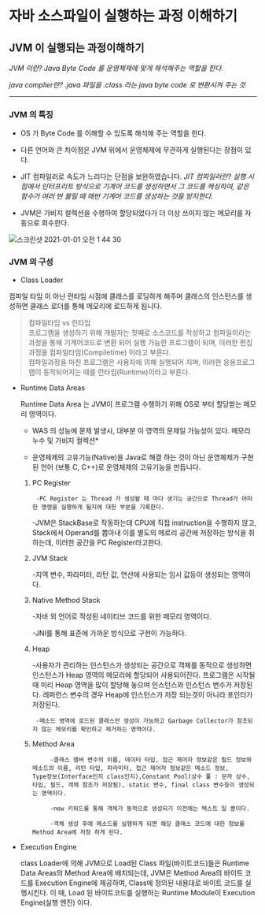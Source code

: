 #  자바 소스파일이 실행하는 과정 이해하기
## JVM 이 실행되는 과정이해하기
*JVM 이란? Java Byte Code 를 운영체제에 맞게 해석해주는 역할을 한다.*

*java complier란? .java 파일을 .class 라는 java byte code 로 변환시켜 주는 것*
- - - -

###  JVM 의 특징 
 * OS 가 Byte Code 를 이해할 수 있도록 해석해 주는 역할을 한다.
 * 다른 언어와 큰 차이점은 JVM 위에서 운영체제에 무관하게 실행된다는 장점이 있다.
 * JIT 컴파일러로 속도가 느리다는 단점을 보완하였습니다.
 *JIT 컴파일러란? 실행 시점에서 인터프리트 방식으로 기계어 코드를 생성하면서 그 코드를 캐싱하여, 같은 함수가 여러 번 불릴 때 매번 기계어 코드를 생성하는 것을 방지한다.*

* JVM은  가비지 컬렉션을 수행하여 할당되었다가 더 이상 쓰이지 않는 메모리를 자동으로 회수한다.

![스크린샷 2021-01-01 오전 1 44 30](https://user-images.githubusercontent.com/11612589/103418953-4bb16900-4bd4-11eb-9199-7f4fd7e330a8.png)


### JVM 의 구성
* Class Loader

 컴파일 타임 이 아닌 런타임 시점에 클래스를 로딩하게 해주며 클래스의 인스턴스를 생성하면 클래스 로더를 통해 메모리에 로드하게 됩니다.

> 컴파일타임 vs 런타임  
> 프로그램을 생성하기 위해 개발자는 첫째로 소스코드를 작성하고 컴파일이라는 과정을  통해 기계어코드로 변환 되어 실행 가능한 프로그램이 되며, 이러한 편집 과정을 컴파일타임(Compiletime) 이라고 부른다.  
> 컴파일과정을 마친 프로그램은 사용자에 의해 실행되어 지며, 이러한 응용프로그램이 동작되어지는 때를 런타임(Runtime)이라고 부른다.  


* Runtime Data Areas


  Runtime Data Area 는 JVM이 프로그램 수행하기 위해 OS로 부터 할당받는 메모리 영역이다. 

    - WAS 의 성능에 문제 발생시, 대부분 이 영역의 문제일 가능성이 있다. 메모리누수 및 가비지 컬렉션*
  
    - 운영체제의 고유기능(Native)을 Java로 해결 하는 것이 아닌 운영체제가 구현된 언어 (보통 C, C++)로 운영체제의 고유기능을 만듭니다.
 
	1. PC Register
	
           	-PC Register 는 Thread 가 생성돨 때 마다 생기는 공간으로 Thread가 어떠한 명령을 실행하게 될지에 대한 부분을 기록한다.
        
	   	-JVM은 StackBase로 작동하는데 CPU에 직접 instruction을 수행하지 않고, Stack에서 Operand를 뽑아내 이를 별도의 메로리 공간에 저장하는 방식을 취하는데, 
		이러한 공간을 PC Register라고한다. 
	
	2. JVM Stack                                                                                                                   
        
		-지역 변수, 파라미터, 리턴 값, 연산에 사용되는 임시 값등이 생성되는 영역이다.
  	
	3. Native Method Stack
        
		-자바 외 언어로 작성된 네이티브 코드를 위한 메모리 영역이다.
        
		-JNI를 통해 표준에 가까운 방식으로 구현이 가능하다.
             
   	4. Heap
           
	   	-사용자가 관리하는 인스턴스가 생성되는 공간으로 객체를 동적으로 생성하면 인스턴스가 Heap 영역의 메모리에 할당되어 사용되어진다. 프로그램은 시작될 때 미리 Heap 영역을 많이 할당해 놓으며 
	     인스턴스와 인스턴스 변수가 저장된다. 레퍼런스 변수의 경우 Heap에 인스턴스가 저장 되는것이 아니라 포인터가 저장된다. 
            
	     	-메소드 영역에 로드된 클래스만 생성이 가능하고 Garbage Collector가 참조되지 않는 메모리를 확인하고 제거하는 영역이다.            

	5. Method Area
              
             	-클래스 멤버 변수의 이름, 데이터 타입, 접근 제어자 정보같은 필드 정보와 메소드의 이름, 리턴 타입, 파라미터, 접근 제어자 정보같은 메소드 정보, 
	       Type정보(Interface인지 class인지),Constant Pool(상수 풀 : 문자 상수, 타입, 필드, 객체 참조가 저장됨), static 변수, final class 변수등이 생성되는 영역이다. 
          
             	-new 키워드를 통해 객체가 동적으로 생성되기 이전에는 텍스트 일 뿐이다.
             
             	-객체 생성 후에 메소드를 실행하게 되면 해당 클래스 코드에 대한 정보를 Method Area에 저장 하게 된다.
         

	
	
	

* Execution Engine

   class Loader에 의해 JVM으로 Load된 Class 파일(바이트코드)들은 Runtime Data Areas의 Method Area에 배치되는데, JVM은 Method Area의 바이트 코드를 Execution Engine에 제공하여, 
   Class에 정의된 내용대로 바이트 코드를 실행시킨다. 이 때, Load 된 바이트코드를 실행하는 Runtime Module이 Execution Engine(실행 엔진) 이다.
